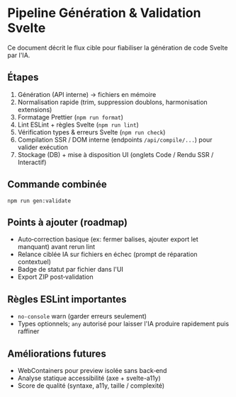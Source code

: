 # Pipeline Génération & Validation Svelte

Ce document décrit le flux cible pour fiabiliser la génération de code Svelte par l'IA.

## Étapes
1. Génération (API interne) -> fichiers en mémoire
2. Normalisation rapide (trim, suppression doublons, harmonisation extensions)
3. Formatage Prettier (`npm run format`)
4. Lint ESLint + règles Svelte (`npm run lint`)
5. Vérification types & erreurs Svelte (`npm run check`)
6. Compilation SSR / DOM interne (endpoints `/api/compile/...`) pour valider exécution
7. Stockage (DB) + mise à disposition UI (onglets Code / Rendu SSR / Interactif)

## Commande combinée
```
npm run gen:validate
```

## Points à ajouter (roadmap)
- Auto‑correction basique (ex: fermer balises, ajouter export let manquant) avant rerun lint
- Relance ciblée IA sur fichiers en échec (prompt de réparation contextuel)
- Badge de statut par fichier dans l'UI
- Export ZIP post‑validation

## Règles ESLint importantes
- `no-console` warn (garder erreurs seulement)
- Types optionnels; `any` autorisé pour laisser l'IA produire rapidement puis raffiner

## Améliorations futures
- WebContainers pour preview isolée sans back‑end
- Analyse statique accessibilité (axe + svelte-a11y)
- Score de qualité (syntaxe, a11y, taille / complexité)
